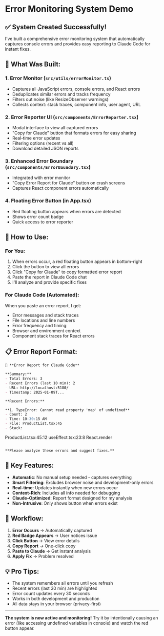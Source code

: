 # Error Monitoring System Demo

## ✅ **System Created Successfully!**

I've built a comprehensive error monitoring system that automatically captures console errors and provides easy reporting to Claude Code for instant fixes.

## 🔧 **What Was Built:**

### 1. **Error Monitor (`src/utils/errorMonitor.ts`)**
- Captures all JavaScript errors, console errors, and React errors
- Deduplicates similar errors and tracks frequency
- Filters out noise (like ResizeObserver warnings)
- Collects context: stack traces, component info, user agent, URL

### 2. **Error Reporter UI (`src/components/ErrorReporter.tsx`)**
- Modal interface to view all captured errors
- "Copy for Claude" button that formats errors for easy sharing
- Real-time error updates
- Filtering options (recent vs all)
- Download detailed JSON reports

### 3. **Enhanced Error Boundary (`src/components/ErrorBoundary.tsx`)**
- Integrated with error monitor
- "Copy Error Report for Claude" button on crash screens
- Captures React component errors automatically

### 4. **Floating Error Button (in App.tsx)**
- Red floating button appears when errors are detected
- Shows error count badge
- Quick access to error reporter

## 🚀 **How to Use:**

### **For You:**
1. When errors occur, a red floating button appears in bottom-right
2. Click the button to view all errors
3. Click "Copy for Claude" to copy formatted error report
4. Paste the report in Claude Code chat
5. I'll analyze and provide specific fixes

### **For Claude Code (Automated):**
When you paste an error report, I get:
- Error messages and stack traces
- File locations and line numbers  
- Error frequency and timing
- Browser and environment context
- Component stack traces for React errors

## 📋 **Error Report Format:**

```markdown
🚨 **Error Report for Claude Code**

**Summary:**
- Total Errors: 3
- Recent Errors (last 10 min): 2  
- URL: http://localhost:5180/
- Timestamp: 2025-01-09T...

**Recent Errors:**

**1. TypeError: Cannot read property 'map' of undefined**
- Count: 2
- Time: 10:30:15 AM
- File: ProductList.tsx:45
- Stack:
```
ProductList.tsx:45:12
useEffect.tsx:23:8
React.render
```

**Please analyze these errors and suggest fixes.**
```

## 🎯 **Key Features:**

- **Automatic**: No manual setup needed - captures everything
- **Smart Filtering**: Excludes browser noise and development-only errors  
- **Real-time**: Updates instantly when new errors occur
- **Context-Rich**: Includes all info needed for debugging
- **Claude-Optimized**: Report format designed for my analysis
- **Non-Intrusive**: Only shows button when errors exist

## 🔄 **Workflow:**

1. **Error Occurs** → Automatically captured
2. **Red Badge Appears** → User notices issue  
3. **Click Button** → View error details
4. **Copy Report** → One-click copy
5. **Paste to Claude** → Get instant analysis
6. **Apply Fix** → Problem resolved

## 💡 **Pro Tips:**

- The system remembers all errors until you refresh
- Recent errors (last 30 min) are highlighted  
- Error count updates every 30 seconds
- Works in both development and production
- All data stays in your browser (privacy-first)

---

**The system is now active and monitoring!** Try it by intentionally causing an error (like accessing undefined variables in console) and watch the red button appear.
